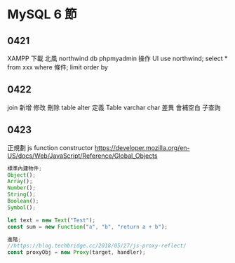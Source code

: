 # MySQL 6 節

## 0421

XAMPP 下載
北風 northwind db
phpmyadmin 操作 UI
use northwind;
select \* from xxx where 條件;
limit
order by

## 0422

join
新增 修改 刪除 table
alter
定義 Table
varchar char 差異 會補空白
子查詢

## 0423

正規劃
js function constructor
https://developer.mozilla.org/en-US/docs/Web/JavaScript/Reference/Global_Objects

```js
標準內建物件;
Object();
Array();
Number();
String();
Boolean();
Symbol();

let text = new Text("Test");
const sum = new Function("a", "b", "return a + b");

進階;
//https://blog.techbridge.cc/2018/05/27/js-proxy-reflect/
const proxyObj = new Proxy(target, handler);
```
